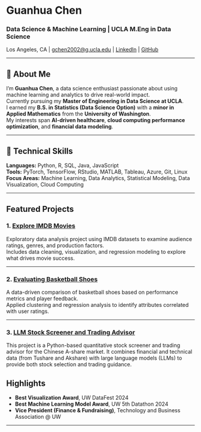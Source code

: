 # Guanhua Chen
### Data Science & Machine Learning | UCLA M.Eng in Data Science
Los Angeles, CA | gchen2002@g.ucla.edu | [LinkedIn](https://www.linkedin.com/in/guanhua-chen-86408822b) | [GitHub](https://github.com/Guanhua-martin-Chen)

---

## 👋 About Me
I’m **Guanhua Chen**, a data science enthusiast passionate about using machine learning and analytics to drive real-world impact.  
Currently pursuing my **Master of Engineering in Data Science at UCLA**.  
I earned my **B.S. in Statistics (Data Science Option)** with a **minor in Applied Mathematics** from the **University of Washington**.  
My interests span **AI-driven healthcare**, **cloud computing performance optimization**, and **financial data modeling**.

---

## 🧠 Technical Skills
**Languages:** Python, R, SQL, Java, JavaScript  
**Tools:** PyTorch, TensorFlow, RStudio, MATLAB, Tableau, Azure, Git, Linux  
**Focus Areas:** Machine Learning, Data Analytics, Statistical Modeling, Data Visualization, Cloud Computing

---

## Featured Projects

### 1. [Explore IMDB Movies](https://github.com/Guanhua-martin-Chen/Explore-IMDB-Movies)
Exploratory data analysis project using IMDB datasets to examine audience ratings, genres, and production factors.  
Includes data cleaning, visualization, and regression modeling to explore what drives movie success.

---

### 2. [Evaluating Basketball Shoes](https://github.com/Guanhua-martin-Chen/Evaluating-Basketball-Shoes)
A data-driven comparison of basketball shoes based on performance metrics and player feedback.  
Applied clustering and regression analysis to identify attributes correlated with user ratings.

---

### 3. [LLM Stock Screener and Trading Advisor](https://github.com/Guanhua-martin-Chen/LLM-Stock-Screener-and-Trading-Advisor)
This project is a Python-based quantitative stock screener and trading advisor for the Chinese A-share market.
It combines financial and technical data (from Tushare and Akshare) with large language models (LLMs) to provide both stock selection and trading guidance.


## Highlights
- **Best Visualization Award**, UW DataFest 2024  
- **Best Machine Learning Model Award**, UW 5th Datathon 2024  
- **Vice President (Finance & Fundraising)**, Technology and Business Association @ UW  

---



